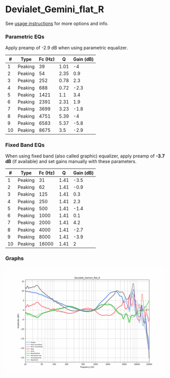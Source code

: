 # Devialet_Gemini_flat_R
See [usage instructions](https://github.com/jaakkopasanen/AutoEq#usage) for more options and info.

### Parametric EQs
Apply preamp of -2.9 dB when using parametric equalizer.

|   # | Type    |   Fc (Hz) |    Q |   Gain (dB) |
|-----|---------|-----------|------|-------------|
|   1 | Peaking |        39 | 1.01 |        -4   |
|   2 | Peaking |        54 | 2.35 |         0.9 |
|   3 | Peaking |       252 | 0.78 |         2.3 |
|   4 | Peaking |       688 | 0.72 |        -2.3 |
|   5 | Peaking |      1421 | 1.1  |         3.4 |
|   6 | Peaking |      2391 | 2.31 |         1.9 |
|   7 | Peaking |      3699 | 3.23 |        -1.8 |
|   8 | Peaking |      4751 | 5.39 |        -4   |
|   9 | Peaking |      6583 | 5.37 |        -5.8 |
|  10 | Peaking |      8675 | 3.5  |        -2.9 |

### Fixed Band EQs
When using fixed band (also called graphic) equalizer, apply preamp of **-3.7 dB** (if available) and set gains manually with these parameters.

|   # | Type    |   Fc (Hz) |    Q |   Gain (dB) |
|-----|---------|-----------|------|-------------|
|   1 | Peaking |        31 | 1.41 |        -3.5 |
|   2 | Peaking |        62 | 1.41 |        -0.9 |
|   3 | Peaking |       125 | 1.41 |         0.3 |
|   4 | Peaking |       250 | 1.41 |         2.3 |
|   5 | Peaking |       500 | 1.41 |        -1.4 |
|   6 | Peaking |      1000 | 1.41 |         0.1 |
|   7 | Peaking |      2000 | 1.41 |         4.2 |
|   8 | Peaking |      4000 | 1.41 |        -2.7 |
|   9 | Peaking |      8000 | 1.41 |        -3.9 |
|  10 | Peaking |     16000 | 1.41 |         2   |

### Graphs
![](./Devialet_Gemini_flat_R.png)
